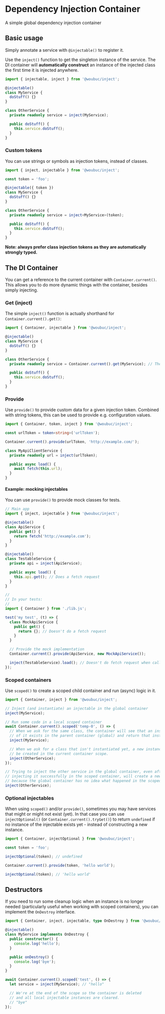 # Dependency Injection Container

A simple global dependency injection container

## Basic usage
Simply annotate a service with `@injectable()` to register it.

Use the `inject()` function to get the singleton instance of the service. The
DI container will **automatically construct** an instance of the injected class
the first time it is injected anywhere.

```ts
import { injectable, inject } from '@woubuc/inject';

@injectable()
class MyService {
  doStuff() {}
}

class OtherService {
  private readonly service = inject(MyService);

  public doStuff() {
    this.service.doStuff();
  }
}
```

### Custom tokens
You can use strings or symbols as injection tokens, instead of classes.

```ts
import { inject, injectable } from '@woubuc/inject';

const token = 'foo';

@injectable({ token })
class MyService {
  doStuff() {}
}

class OtherService {
  private readonly service = inject<MyService>(token);

  public doStuff() {
    this.service.doStuff();
  }
}
```

**Note: always prefer class injection tokens as they are automatically strongly
typed.**

## The DI Container
You can get a reference to the current container with `Container.current()`.
This allows you to do more dynamic things with the container, besides simply
injecting.

### Get (inject)
The simple `inject()` function is actually shorthand for
`Container.current().get()`:

```ts
import { Container, injectable } from '@woubuc/inject';

@injectable()
class MyService {
  doStuff() {}
}

class OtherService {
  private readonly service = Container.current().get(MyService); // The long version

  public doStuff() {
    this.service.doStuff();
  }
}
```

### Provide
Use `provide()` to provide custom data for a given injection token. Combined
with string tokens, this can be used to provide e.g. configuration values.

```ts
import { Container, token, inject } from '@woubuc/inject';

const urlToken = token<string>('urlToken');

Container.current().provide(urlToken, 'http://example.com/');

class MyApiClientService {
  private readonly url = inject(urlToken);

  public async load() {
    await fetch(this.url);
  }
}
```

#### Example: mocking injectables
You can use `provide()` to provide mock classes for tests.

```ts
// Main app
import { inject, injectable } from '@woubuc/inject';

@injectable()
class ApiService {
  public get() {
    return fetch('http://example.com');
  }
}

@injectable()
class TestableService {
  private api = inject(ApiService);

  public async load() {
    this.api.get(); // Does a fetch request
  }
}

//
// In your tests:
//
import { Container } from './lib.js';

test('my test', (t) => {
  class MockApiService {
    public get() {
      return {}; // Doesn't do a fetch request
    }
  }

  // Provide the mock implementation
  Container.current().provide(ApiService, new MockApiService());

  inject(TestableService).load(); // Doesn't do fetch request when calling api.get()
});
```

### Scoped containers
Use `scoped()` to create a scoped child container and run (async) logic in it.

```ts
import { Container, inject } from '@woubuc/inject';

// Inject (and instantiate) an injectable in the global container
inject(MyService);

// Run some code in a local scoped container
await Container.current().scoped('temp-0', () => {
  // When we ask for the same class, the container will see that an instance
  // of it exists in the parent container (global) and return that instance.
  inject(MyService);

  // When we ask for a class that isn't instantiated yet, a new instance will
  // be created in the current container scope.
  inject(OtherService);
});

// Trying to inject the other service in the global container, even after
// injecting it successfully in the scoped container, will create a new instance
// because the global container has no idea what happened in the scoped container.
inject(OtherService);
```

### Optional injectables
When using `scoped()` and/or `provide()`, sometimes you may have services that
might or might not exist (yet). In that case you can use `injectOptional()` (or
`Container.current().tryGet()`) to return `undefined` if no instance of the
injectable exists yet - instead of constructing a new instance.

```ts
import { Container, injectOptional } from '@woubuc/inject';

const token = 'foo';

injectOptional(token); // undefined

Container.current().provide(token, 'hello world');

injectOptional(token); // 'hello world'
```

## Destructors
If you need to run some cleanup logic when an instance is no longer needed
(particularly useful when working with scoped containers), you can implement the
`OnDestroy` interface.

```ts
import { Container, inject, injectable, type OnDestroy } from '@woubuc/inject';

@injectable()
class MyService implements OnDestroy {
  public constructor() {
    console.log('hello');
  }

  public onDestroy() {
    console.log('bye');
  }
}

await Container.current().scoped('test', () => {
  let service = inject(MyService); // "hello"

  // We're at the end of the scope so the container is deleted
  // and all local injectable instances are cleared.
  // "bye"
});
```
